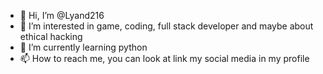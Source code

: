- 👋 Hi, I’m @Lyand216
- 👀 I’m interested in game, coding, full stack developer and maybe about ethical hacking
- 🌱 I’m currently learning python
- 📫 How to reach me, you can look at link my social media in my profile

<!---
Lyand216/Lyand216 is a ✨ special ✨ repository because its `README.md` (this file) appears on your GitHub profile.
You can click the Preview link to take a look at your changes.
--->
